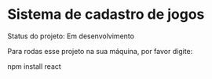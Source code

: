 <h1>Sistema de cadastro de jogos</h1>
<p>Status do projeto: Em desenvolvimento</p>
<p>Para rodas esse projeto na sua máquina, por favor digite:</p>
npm install react
